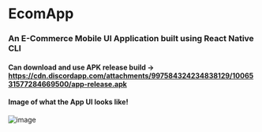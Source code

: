 # EcomApp
### An E-Commerce Mobile UI Application built using React Native CLI
#### Can download and use APK release build -> https://cdn.discordapp.com/attachments/997584324234838129/1006531577284669500/app-release.apk
#### Image of what the App UI looks like! 
![image](https://user-images.githubusercontent.com/57232990/193854792-2af02884-c6e2-42fd-a5d8-46011adc5826.png)
